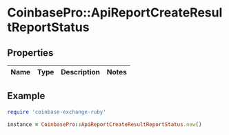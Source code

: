 # CoinbasePro::ApiReportCreateResultReportStatus

## Properties

| Name | Type | Description | Notes |
| ---- | ---- | ----------- | ----- |

## Example

```ruby
require 'coinbase-exchange-ruby'

instance = CoinbasePro::ApiReportCreateResultReportStatus.new()
```

